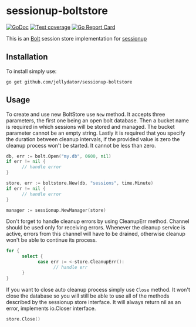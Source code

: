 
# sessionup-boltstore
[![GoDoc](https://godoc.org/github.com/jellydator/sessionup-boltstore?status.png)](https://godoc.org/github.com/jellydator/sessionup-boltstore)
[![Test coverage](http://gocover.io/_badge/github.com/jellydator/sessionup-boltstore)](https://gocover.io/github.com/jellydator/sessionup-boltstore)
[![Go Report Card](https://goreportcard.com/badge/github.com/jellydator/sessionup-boltstore)](https://goreportcard.com/report/github.com/jellydator/sessionup-boltstore)

This is an [Bolt](https://github.com/boltdb/bolt) session store implementation for [sessionup](https://github.com/jellydator/sessionup)

## Installation

To install simply use:

```
go get github.com/jellydator/sessionup-boltstore
```

## Usage

To create and use new BoltStore use `New` method. It accepts three parameters, the
first one being an open bolt database. Then a bucket name is required in which sessions 
will be stored and managed. The bucket parameter cannot be an empty string. Lastly 
it is required that you specify the duration between cleanup intervals, if the provided
value is zero the cleanup process won't be started. It cannot be less than zero.

```go
db, err := bolt.Open("my.db", 0600, nil)
if err != nil {
      // handle error
}

store, err := boltstore.New(db, "sessions", time.Minute)
if err != nil {
      // handle error
}

manager := sessionup.NewManager(store)
```

Don't forget to handle cleanup errors by using CleanupErr method. Channel should 
be used only for receiving errors. Whenever the cleanup service is active, errors 
from this channel will have to be drained, otherwise cleanup won't be able to 
continue its process.

```go
for {
      select {
            case err := <-store.CleanupErr():
                  // handle err
      }
}
```

If you want to close auto cleanup process simply use `Close` method. It won't close the
database so you will still be able to use all of the methods described by 
the sessionup store interface.
It will always return nil as an error, implements io.Closer interface.

```go
store.Close()
```
